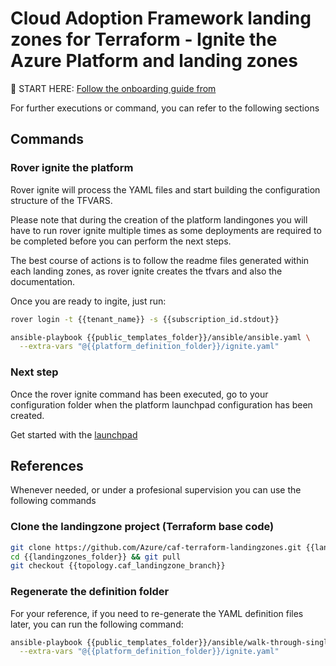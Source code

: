 # Cloud Adoption Framework landing zones for Terraform - Ignite the Azure Platform and landing zones


:rocket: START HERE: [Follow the onboarding guide from](https://aztfmod.github.io/documentation/docs/enterprise-scale/landingzones/platform/org-setup)


For further executions or command, you can refer to the following sections

## Commands

### Rover ignite the platform

Rover ignite will  process the YAML files and start building the configuration structure of the TFVARS. 

Please note that during the creation of the platform landingones you will have to run rover ignite multiple times as some deployments are required to be completed before you can perform the next steps. 

The best course of actions is to follow the readme files generated within each landing zones, as rover ignite creates the tfvars and also the documentation.

Once you are ready to ingite, just run:

```bash
rover login -t {{tenant_name}} -s {{subscription_id.stdout}}

ansible-playbook {{public_templates_folder}}/ansible/ansible.yaml \
  --extra-vars "@{{platform_definition_folder}}/ignite.yaml"

```

### Next step

Once the rover ignite command has been executed, go to your configuration folder when the platform launchpad configuration has been created.

Get started with the [launchpad]({{destination_path}}/{{topologies.launchpad.relative_destination_folder}})



## References

Whenever needed, or under a profesional supervision you can use the following commands

### Clone the landingzone project (Terraform base code)

```bash
git clone https://github.com/Azure/caf-terraform-landingzones.git {{landingzones_folder}}
cd {{landingzones_folder}} && git pull
git checkout {{topology.caf_landingzone_branch}}

```

### Regenerate the definition folder

For your reference, if you need to re-generate the YAML definition files later, you can run the following command: 

```bash
ansible-playbook {{public_templates_folder}}/ansible/walk-through-single.yaml \
  --extra-vars "@{{platform_definition_folder}}/ignite.yaml"

```